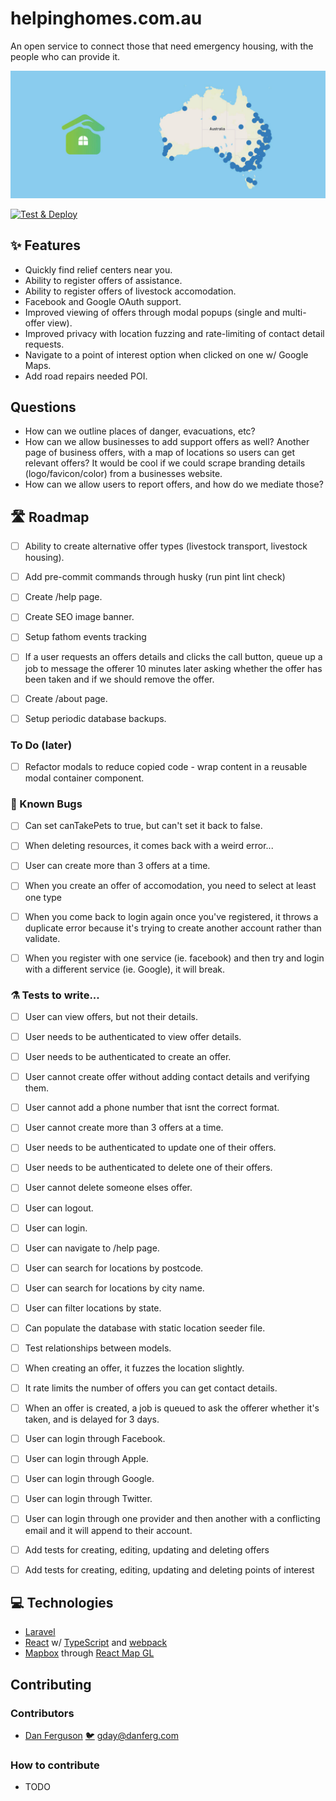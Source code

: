 # helpinghomes.com.au

An open service to connect those that need emergency housing, with the people who can provide it. 

![Banner](https://github.com/DanielFerguson/helpinghomes.com.au/blob/main/.github/assets/banner.jpg?raw=true)

[![Test & Deploy](https://github.com/DanielFerguson/helpinghomes.com.au/actions/workflows/run-tests.yml/badge.svg)](https://github.com/DanielFerguson/helpinghomes.com.au/actions/workflows/run-tests.yml)

## ✨ Features

- Quickly find relief centers near you.
- Ability to register offers of assistance.
- Ability to register offers of livestock accomodation.
- Facebook and Google OAuth support.
- Improved viewing of offers through modal popups (single and multi-offer view).
- Improved privacy with location fuzzing and rate-limiting of contact detail requests.
- Navigate to a point of interest option when clicked on one w/ Google Maps.
- Add road repairs needed POI.

## Questions

- How can we outline places of danger, evacuations, etc?
- How can we allow businesses to add support offers as well? Another page of business offers, with a map of locations so users can get relevant offers? It would be cool if we could scrape branding details (logo/favicon/color) from a businesses website.
- How can we allow users to report offers, and how do we mediate those?


## 🛣️ Roadmap

- [ ] Ability to create alternative offer types (livestock transport, livestock housing).
- [ ] Add pre-commit commands through husky (run pint lint check)

- [ ] Create /help page.
- [ ] Create SEO image banner.

- [ ] Setup fathom events tracking
- [ ] If a user requests an offers details and clicks the call button, queue up a job to message the offerer 10 minutes later asking whether the offer has been taken and if we should remove the offer.
- [ ] Create /about page.
- [ ] Setup periodic database backups.

### To Do (later)

- [ ] Refactor modals to reduce copied code - wrap content in a reusable modal container component.

### 🐛 Known Bugs

- [ ] Can set canTakePets to true, but can't set it back to false.
- [ ] When deleting resources, it comes back with a weird error...
- [ ] User can create more than 3 offers at a time.
- [ ] When you create an offer of accomodation, you need to select at least one type
- [ ] When you come back to login again once you've registered, it throws a duplicate error because it's trying to create another account rather than validate.
- [ ] When you register with one service (ie. facebook) and then try and login with a different service (ie. Google), it will break.


### ⚗️ Tests to write...

- [ ] User can view offers, but not their details.
- [ ] User needs to be authenticated to view offer details.
- [ ] User needs to be authenticated to create an offer.
- [ ] User cannot create offer without adding contact details and verifying them.
- [ ] User cannot add a phone number that isnt the correct format.
- [ ] User cannot create more than 3 offers at a time.
- [ ] User needs to be authenticated to update one of their offers.
- [ ] User needs to be authenticated to delete one of their offers.
- [ ] User cannot delete someone elses offer.
- [ ] User can logout.
- [ ] User can login.
- [ ] User can navigate to /help page.
- [ ] User can search for locations by postcode.
- [ ] User can search for locations by city name.
- [ ] User can filter locations by state.
- [ ] Can populate the database with static location seeder file.
- [ ] Test relationships between models.
- [ ] When creating an offer, it fuzzes the location slightly.
- [ ] It rate limits the number of offers you can get contact details.
- [ ] When an offer is created, a job is queued to ask the offerer whether it's taken, and is delayed for 3 days.
- [ ] User can login through Facebook.
- [ ] User can login through Apple.
- [ ] User can login through Google.
- [ ] User can login through Twitter.
- [ ] User can login through one provider and then another with a conflicting email and it will append to their account.
- [ ] Add tests for creating, editing, updating and deleting offers
- [ ] Add tests for creating, editing, updating and deleting points of interest


## 💻 Technologies

- [Laravel](https://laravel.com/)
- [React](https://reactjs.org/) w/ [TypeScript](https://www.typescriptlang.org/) and [webpack](https://webpack.js.org/)
- [Mapbox](https://www.mapbox.com/) through [React Map GL](https://visgl.github.io/react-map-gl/)


## Contributing

### Contributors

- [Dan Ferguson](https://linkedin.com/in/danferg) [🐦](https://twitter.com/thedannyferg) <gday@danferg.com>


### How to contribute

- TODO